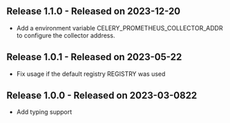 ## Release 1.1.0 - Released on 2023-12-20

- Add a environment variable CELERY_PROMETHEUS_COLLECTOR_ADDR to configure the collector address.
  

## Release 1.0.1 - Released on 2023-05-22

- Fix usage if the default registry REGISTRY was used

## Release 1.0.0 - Released on 2023-03-0822

- Add typing support
